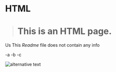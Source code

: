 # HTML
># This is an **HTML** page.  

Us This *Readme* file does not contain any info

-a
-b
-c

![alternative text](https://wallhaven.cc/w/x6zov3 "title")

